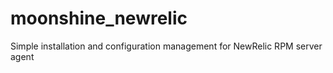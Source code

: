 moonshine_newrelic
==================

Simple installation and configuration management for NewRelic RPM server agent
